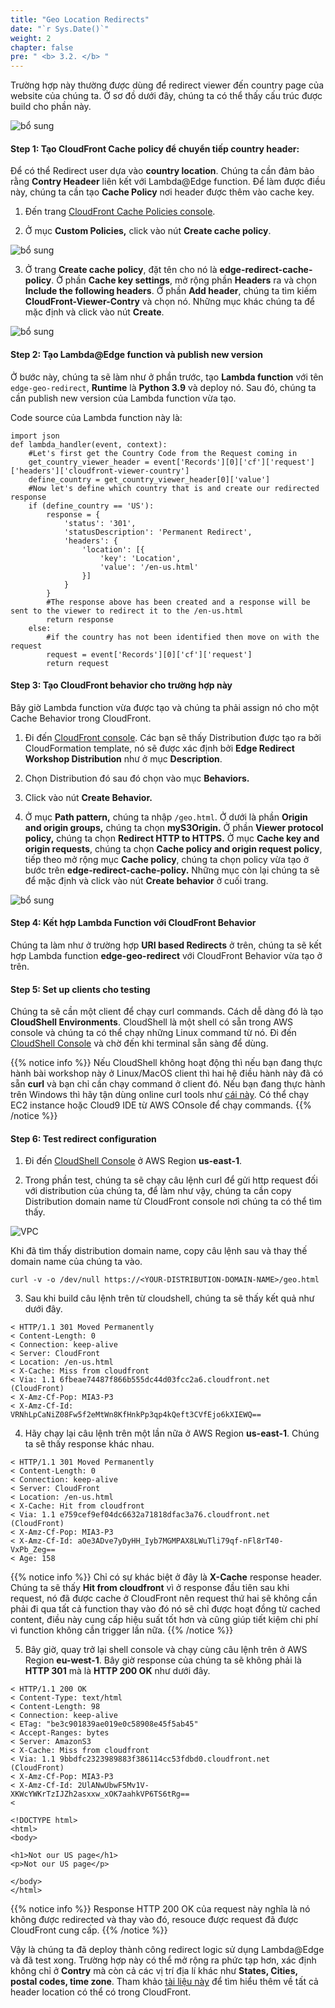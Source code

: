 ```yaml
---
title: "Geo Location Redirects"
date: "`r Sys.Date()`"
weight: 2
chapter: false
pre: " <b> 3.2. </b> "
---
```


Trường hợp này thường được dùng để redirect viewer đến country page của website của chúng ta. Ở sơ đồ dưới đây, chúng ta có thể thấy cấu trúc được build cho phần này.

![bổ sung](/images/3.cache/3.1-urired/3.1-1kk.png)

#### Step 1: Tạo CloudFront Cache policy để chuyển tiếp country header:

Để có thể Redirect user dựa vào **country location**. Chúng ta cần đảm bảo rằng **Contry Headeer** liên kết với Lambda@Edge function. Để làm được điều này, chúng ta cần tạo **Cache Policy** nơi header được thêm vào cache key.

1. Đến trang [CloudFront Cache Policies console](https://us-east-1.console.aws.amazon.com/cloudfront/v3/home?region=us-east-1#/policies/cache).

2. Ở mục **Custom Policies,** click vào nút **Create cache policy**.

![bổ sung](/images/3.cache/3.2-geored/3.2-1.png)

3. Ở trang **Create cache policy**, đặt tên cho nó là **edge-redirect-cache-policy**. Ở phần **Cache key settings**, mở rộng phần **Headers** ra và chọn **Include the following headers**. Ở phần **Add header**, chúng ta tìm kiếm **CloudFront-Viewer-Contry** và chọn nó. Những mục khác chúng ta để mặc định và click vào nút **Create**.

![bổ sung](/images/3.cache/3.2-geored/3.2-2.png)

#### Step 2: Tạo Lambda@Edge function và publish new version

Ở bước này, chúng ta sẽ làm như ở phần trước, tạo **Lambda function** với tên `edge-geo-redirect`, **Runtime** là **Python 3.9** và deploy nó. Sau đó, chúng ta cần publish new version của Lambda function vừa tạo.

Code source của Lambda function này là:

```
import json
def lambda_handler(event, context):
    #Let's first get the Country Code from the Request coming in
    get_country_viewer_header = event['Records'][0]['cf']['request']['headers']['cloudfront-viewer-country']
    define_country = get_country_viewer_header[0]['value']
    #Now let's define which country that is and create our redirected response
    if (define_country == 'US'):
        response = {
            'status': '301',
            'statusDescription': 'Permanent Redirect',
            'headers': {
                'location': [{
                    'key': 'Location',
                    'value': '/en-us.html'
                }]
            }
        }
        #The response above has been created and a response will be sent to the viewer to redirect it to the /en-us.html
        return response
    else:
        #if the country has not been identified then move on with the request
        request = event['Records'][0]['cf']['request']
        return request
```

#### Step 3: Tạo CloudFront behavior cho trường hợp này

Bây giờ Lambda function vừa được tạo và chúng ta phải assign nó cho một Cache Behavior trong CloudFront.

1. Đi đến [CloudFront console](https://us-east-1.console.aws.amazon.com/cloudfront/v3/home). Các bạn sẽ thấy Distribution được tạo ra bởi CloudFormation template, nó sẽ được xác định bởi **Edge Redirect Workshop Distribution** như ở mục **Description**.

2. Chọn Distribution đó sau đó chọn vào mục **Behaviors.**

3. Click vào nút **Create Behavior.**

4. Ở mục **Path pattern,** chúng ta nhập `/geo.html`. Ở dưới là phần **Origin and origin groups,** chúng ta chọn **myS3Origin.** Ở phần **Viewer protocol policy,** chúng ta chọn **Redirect HTTP to HTTPS.** Ở mục **Cache key and origin requests**, chúng ta chọn **Cache policy and origin request policy**, tiếp theo mở rộng mục **Cache policy**, chúng ta chọn policy vừa tạo ở bước trên **edge-redirect-cache-policy.** Những mục còn lại chúng ta sẽ để mặc định và click vào nút **Create behavior** ở cuối trang.

![bổ sung](/images/3.cache/3.2-geored/3.2-3.png)

#### Step 4: Kết hợp Lambda Function với CloudFront Behavior

Chúng ta làm như ở trường hợp **URI based Redirects** ở trên, chúng ta sẽ kết hợp Lambda function **edge-geo-redirect** với CloudFront Behavior vừa tạo ở trên.

#### Step 5: Set up clients cho testing

Chúng ta sẽ cần một client để chạy curl commands. Cách dễ dàng đó là tạo **CloudShell Environments**. CloudShell là một shell có sẵn trong AWS console và chúng ta có thể chạy những Linux command từ nó. Đi đến [CloudShell Console](https://us-east-1.console.aws.amazon.com/cloudshell/home?region=us-east-1#) và chờ đến khi terminal sẵn sàng để dùng.

{{% notice info %}}
Nếu CloudShell không hoạt động thì nếu bạn đang thực hành bài workshop này ở Linux/MacOS client thì hai hệ điều hành này đã có sẵn **curl** và bạn chỉ cần chạy command ở client đó. Nếu bạn đang thực hành trên Windows thì hãy tận dùng online curl tools như [cái này](https://reqbin.com/curl). Có thể chạy EC2 instance hoặc Cloud9 IDE từ AWS COnsole để chạy commands.
{{% /notice %}}

#### Step 6: Test redirect configuration

1. Đi đến [CloudShell Console](https://us-east-1.console.aws.amazon.com/cloudshell/home?region=us-east-1#) ở AWS Region **us-east-1**.

2. Trong phần test, chúng ta sẽ chạy câu lệnh curl để gửi http request đối với distribution của chúng ta, để làm như vậy, chúng ta cần copy Distribution domain name từ CloudFront console nơi chúng ta có thể tìm thấy.

![VPC](/images/3.cache/3.1-urired/3.1-13.png)

Khi đã tìm thấy distribution domain name, copy câu lệnh sau và thay thế domain name của chúng ta vào.

```
curl -v -o /dev/null https://<YOUR-DISTRIBUTION-DOMAIN-NAME>/geo.html
```

3. Sau khi build câu lệnh trên từ cloudshell, chúng ta sẽ thấy kết quả như dưới đây.

```
< HTTP/1.1 301 Moved Permanently
< Content-Length: 0
< Connection: keep-alive
< Server: CloudFront
< Location: /en-us.html
< X-Cache: Miss from cloudfront
< Via: 1.1 6fbeae74487f866b555dc44d03fcc2a6.cloudfront.net (CloudFront)
< X-Amz-Cf-Pop: MIA3-P3
< X-Amz-Cf-Id: VRNhLpCaNiZ08Fw5f2eMtWn8KfHnkPp3qp4kQeft3CVfEjo6kXIEWQ==
```

4. Hãy chạy lại câu lệnh trên một lần nữa ở AWS Region **us-east-1**. Chúng ta sẽ thấy response khác nhau.

```
< HTTP/1.1 301 Moved Permanently
< Content-Length: 0
< Connection: keep-alive
< Server: CloudFront
< Location: /en-us.html
< X-Cache: Hit from cloudfront
< Via: 1.1 e759cef9ef04dc6632a71818dfac3a76.cloudfront.net (CloudFront)
< X-Amz-Cf-Pop: MIA3-P3
< X-Amz-Cf-Id: aOe3ADve7yDyHH_Iyb7MGMPAX8LWuTli79qf-nFl8rT40-VxPb_Zeg==
< Age: 158
```

{{% notice info %}}
Chỉ có sự khác biệt ở đây là **X-Cache** response header. Chúng ta sẽ thấy **Hit from cloudfront** vì ở response đầu tiên sau khi request, nó đã được cache ở CloudFront nên request thứ hai sẽ không cần phải đi qua tất cả function thay vào đó nó sẽ chỉ được hoạt đồng từ cached content, điều này cung cấp hiệu suất tốt hơn và cũng giúp tiết kiệm chi phí vì function không cần trigger lần nữa.
{{% /notice %}}

5. Bây giờ, quay trở lại shell console và chạy cùng câu lệnh trên ở AWS Region **eu-west-1**. Bây giờ response của chúng ta sẽ không phải là **HTTP 301** mà là **HTTP 200 OK** như dưới đây.

```
< HTTP/1.1 200 OK
< Content-Type: text/html
< Content-Length: 98
< Connection: keep-alive
< ETag: "be3c901839ae019e0c58908e45f5ab45"
< Accept-Ranges: bytes
< Server: AmazonS3
< X-Cache: Miss from cloudfront
< Via: 1.1 9bbdfc2323989883f386114cc53fdbd0.cloudfront.net (CloudFront)
< X-Amz-Cf-Pop: MIA3-P3
< X-Amz-Cf-Id: 2UlANwUbwF5Mv1V-XKWcYWKrTzIJZh2asxxw_xOK7aahkVP6TS6tRg==
<

<!DOCTYPE html>
<html>
<body>

<h1>Not our US page</h1>
<p>Not our US page</p>

</body>
</html>
```

{{% notice info %}}
Response HTTP 200 OK của request này nghĩa là nó không được redirected và thay vào đó, resouce được request đã được CloudFront cung cấp.
{{% /notice %}}

Vậy là chúng ta đã deploy thành công redirect logic sử dụng Lambda@Edge và đã test xong. Trường hợp này có thể mở rộng ra phức tạp hơn, xác định không chỉ ở **Contry** mà còn cả các vị trí địa lí khác như **States, Cities, postal codes, time zone**. Tham khảo [tài liệu này](https://docs.aws.amazon.com/AmazonCloudFront/latest/DeveloperGuide/using-cloudfront-headers.html#cloudfront-headers-viewer-location) để tìm hiểu thêm về tất cả header location có thể có trong CloudFront.
